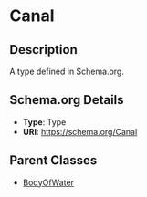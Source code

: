 # Canal

## Description
A type defined in Schema.org.

## Schema.org Details
- **Type**: Type
- **URI**: https://schema.org/Canal

## Parent Classes
- [BodyOfWater](../BodyOfWater.md)

